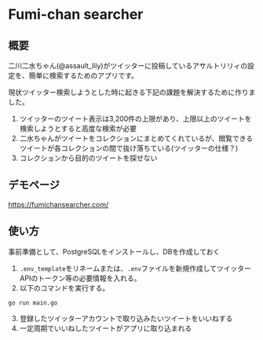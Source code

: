 # Fumi-chan searcher
## 概要
二川二水ちゃん(@assault_lily)がツイッターに投稿しているアサルトリリィの設定を、簡単に検索するためのアプリです。

現状ツイッター検索しようとした時に起きる下記の課題を解決するために作りました。
1. ツイッターのツイート表示は3,200件の上限があり、上限以上のツイートを検索しようとすると高度な検索が必要
1. 二水ちゃんがツイートをコレクションにまとめてくれているが、閲覧できるツイートが各コレクションの間で抜け落ちている(ツイッターの仕様？)
1. コレクションから目的のツイートを探せない

## デモページ
https://fumichansearcher.com/

## 使い方
事前準備として、PostgreSQLをインストールし、DBを作成しておく
1. `.env_template`をリネームまたは、`.env`ファイルを新規作成してツイッターAPIのトークン等の必要情報を入れる。
2. 以下のコマンドを実行する。
``` golang
go run main.go
```
3. 登録したツイッターアカウントで取り込みたいツイートをいいねする
4. 一定周期でいいねしたツイートがアプリに取り込まれる